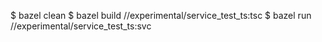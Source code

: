 <!-- pnpm install
pnpm start

Visit http://localhost:3000/health to see the "helloworld" response. -->

$ bazel clean
$ bazel build //experimental/service_test_ts:tsc
$ bazel run //experimental/service_test_ts:svc
